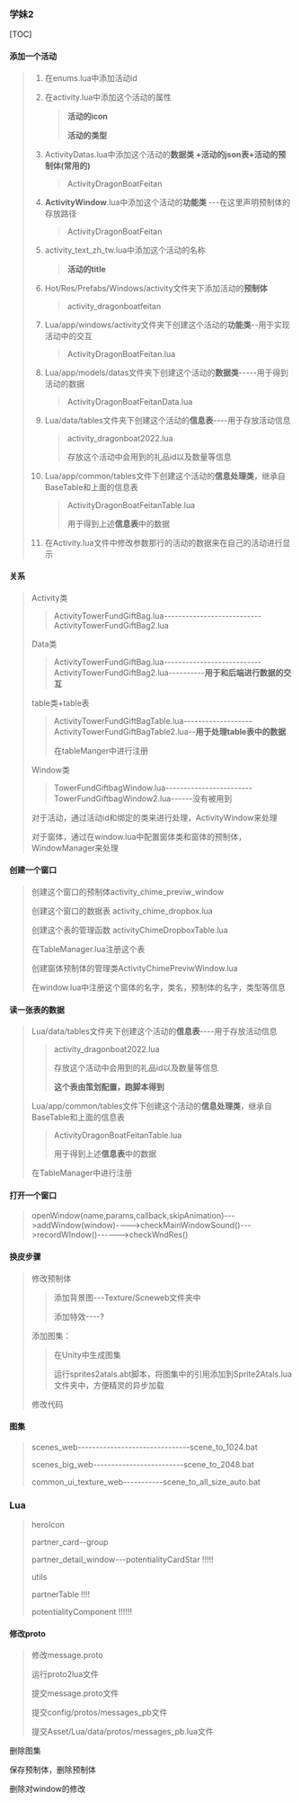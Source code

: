 ### 学妹2

[TOC]



#### 添加一个活动

> 1. 在enums.lua中添加活动id
>
> 2. 在activity.lua中添加这个活动的属性
>
>    > **活动的icon** 
>    >
>    > **活动的类型**
>
> 3. ActivityDatas.lua中添加这个活动的**数据类 +活动的json表+活动的预制体(常用的)**
>
>    > ActivityDragonBoatFeitan
>
> 4. **ActivityWindow**.lua中添加这个活动的**功能类**  ---在这里声明预制体的存放路径
>
>    > ActivityDragonBoatFeitan
>
> 5. activity_text_zh_tw.lua中添加这个活动的名称
>
>    > **活动的title**
>
> 6. Hot/Res/Prefabs/Windows/activity文件夹下添加活动的**预制体**
>
>    > activity_dragonboatfeitan
>
> 7. Lua/app/windows/activity文件夹下创建这个活动的**功能类**--用于实现活动中的交互
>
>    > ActivityDragonBoatFeitan.lua
>
> 8. Lua/app/models/datas文件夹下创建这个活动的**数据类**-----用于得到活动的数据
>
>    > ActivityDragonBoatFeitanData.lua
>
> 9. Lua/data/tables文件夹下创建这个活动的**信息表**----用于存放活动信息
>
>    > activity_dragonboat2022.lua
>    >
>    > 存放这个活动中会用到的礼品id以及数量等信息
>
> 10. Lua/app/common/tables文件下创建这个活动的**信息处理类**，继承自BaseTable和上面的信息表
>
>     > ActivityDragonBoatFeitanTable.lua
>     >
>     > 用于得到上述**信息表**中的数据
>
> 11. 在Activity.lua文件中修改参数那行的活动的数据来在自己的活动进行显示
>

#### 关系

> Activity类
>
> > ActivityTowerFundGiftBag.lua---------------------------ActivityTowerFundGiftBag2.lua
>
> Data类
>
> > ActivityTowerFundGiftBag.lua---------------------------ActivityTowerFundGiftBag2.lua----------**用于和后端进行数据的交互**
>
> table类+table表
>
> > ActivityTowerFundGiftBagTable.lua-------------------ActivityTowerFundGiftBagTable2.lua--**用于处理table表中的数据**
> >
> > 在tableManger中进行注册
>
> Window类
>
> > TowerFundGiftbagWindow.lua------------------------TowerFundGiftbagWindow2.lua------没有被用到
>
> 对于活动，通过活动id和绑定的类来进行处理，ActivityWindow来处理
>
> 对于窗体，通过在window.lua中配置窗体类和窗体的预制体，WindowManager来处理

#### 创建一个窗口

> 创建这个窗口的预制体activity_chime_previw_window
>
> 创建这个窗口的数据表 activity_chime_dropbox.lua
>
> 创建这个表的管理函数 activityChimeDropboxTable.lua
>
> 在TableManager.lua注册这个表
>
> 创建窗体预制体的管理类ActivityChimePreviwWindow.lua
>
> 在window.lua中注册这个窗体的名字，类名，预制体的名字，类型等信息

#### 读一张表的数据

> Lua/data/tables文件夹下创建这个活动的**信息表**----用于存放活动信息
>
> > activity_dragonboat2022.lua
> >
> > 存放这个活动中会用到的礼品id以及数量等信息
> >
> > **这个表由策划配置，跑脚本得到**
>
> Lua/app/common/tables文件下创建这个活动的**信息处理类**，继承自BaseTable和上面的信息表
>
> > ActivityDragonBoatFeitanTable.lua
> >
> > 用于得到上述**信息表**中的数据
>
> 在TableManager中进行注册
>

#### 打开一个窗口

> openWindow(name,params,callback,skipAnimation)--->addWindow(window)---->checkMainWindowSound()--->recordWIndow()------>checkWndRes()
>
>  

#### 换皮步骤

> 修改预制体
>
> > 添加背景图---Texture/Scneweb文件夹中
> >
> > 添加特效----?
>
> 添加图集：
>
> >  在Unity中生成图集
> >
> > 运行sprites2atals.abt脚本，将图集中的引用添加到Sprite2Atals.lua文件夹中，方便精灵的异步加载
>
> 修改代码

#### 图集

> scenes_web-------------------------------scene_to_1024.bat
>
> scenes_big_web-------------------------scene_to_2048.bat
>
> common_ui_texture_web-----------scene_to_all_size_auto.bat

### Lua

> heroIcon   
>
> partner_card--group  
>
> partner_detail_window---potentialityCardStar !!!!!
>
> utils
>
> partnerTable !!!!
>
> potentialityComponent  !!!!!!

#### 修改proto

> 修改message.proto
>
> 运行proto2lua文件
>
> 提交message.proto文件
>
> 提交config/protos/messages_pb文件
>
> 提交Asset/Lua/data/protos/messages_pb.lua文件



删除图集

保存预制体，删除预制体

删除对window的修改







